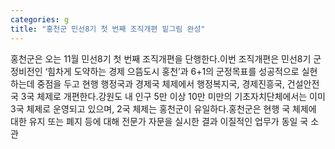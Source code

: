 ```yaml
---
categories: g
title: "홍천군 민선8기 첫 번째 조직개편 밑그림 완성"
---
```

홍천군은 오는 11월 민선8기 첫 번째 조직개편을 단행한다.이번 조직개편은 민선8기 군정비전인 &lsquo;힘차게 도약하는 경제 으뜸도시 홍천&rsquo;과 6+1의 군정목표를 성공적으로 실현하는데 중점을 두고 현행 행정국과 경제국 체제에서 행정복지국, 경제진흥국, 건설안전국 3국 체제로 개편한다.강원도 내 인구 5만 이상 10만 미만의 기초자치단체에서는 이미 3국 체제로 운영되고 있으며, 2국 체제는 홍천군이 유일하다.홍천군은 현행 국 체제에 대한 유지 또는 폐지 등에 대해 전문가 자문을 실시한 결과 이질적인 업무가 동일 국 소관